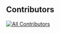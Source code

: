 ## Contributors

<!-- ALL-CONTRIBUTORS-LIST:START - Do not remove or modify this section -->
[![All Contributors](https://img.shields.io/github/all-contributors/projectOwner/projectName?color=ee8449&style=flat-square)](#contributors)
<!-- prettier-ignore-start -->
<!-- markdownlint-disable -->

<!-- markdownlint-restore -->
<!-- prettier-ignore-end -->

<!-- ALL-CONTRIBUTORS-LIST:END -->

